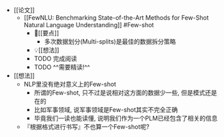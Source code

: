 - [[论文]]
	- [[FewNLU: Benchmarking State-of-the-Art Methods for Few-Shot Natural Language Understanding]] #Few-shot
		- 📌[[要点]]
			- 多次数据划分(Multi-splits)是最佳的数据拆分策略
		- 💡[[想法]]
		- TODO 完成阅读
		- TODO ^^需要精读!^^
- [[想法]]
	- NLP里没有绝对意义上的Few-shot
		- 所谓的Few-shot, 只不过是说相对这方面的数据少一些, 但是模式还是在的
		- 比如军事领域, 说军事领域是Few-shot其实不完全正确
		- 毕竟我们一读也能读懂, 说明我们作为一个PLM已经包含了相关的信息
	- 『根据格式进行书写』不也算一个Few-shot呢?